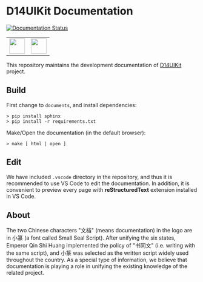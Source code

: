 # D14UIKit Documentation

[![Documentation Status](https://readthedocs.org/projects/d14uikit/badge/?version=latest)](https://d14std.io/projects/uikit/en/latest/?badge=latest)

<table><tr>
<td><img src="https://media.githubusercontent.com/media/DreamersGather/D14UIKit.Res/main/logo.png" height="41"/></td>
<td><img src="https://media.githubusercontent.com/media/DreamersGather/D14Docs.Res/main/logo.png" height="41"/></td>
</tr></table>

This repository maintains the development documentation of [D14UIKit](https://github.com/DreamersGather/D14UIKit) project.

## Build

First change to `documents`, and install dependencies:

```
> pip install sphinx
> pip install -r requirements.txt
```

Make/Open the documentation (in the default browser):

```
> make [ html | open ]
```

## Edit

We have included `.vscode` directory in the repository, and thus it is recommended to use VS Code to edit the documentation. In addition, it is convenient to preview every page with **reStructuredText** extension installed in VS Code.

## About

The two Chinese characters "文档" (means documentation) in the logo are in 小篆 (a font called Small Seal Script). After unifying the six states, Emperor Qin Shi Huang implemented the policy of "书同文" (i.e. writing with the same script), and 小篆 was selected as the written script widely used throughout the country. As a special type of information, we believe that documentation is playing a role in unifying the existing knowledge of the related project.
